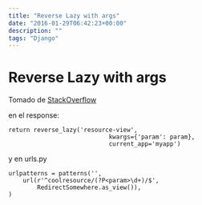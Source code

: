 ```yaml
---
title: "Reverse Lazy with args"
date: "2016-01-29T06:42:23+00:00"
description: ""
tags: "Django"
---
```

# Reverse Lazy with args

Tomado de [StackOverflow](http://stackoverflow.com/questions/9879259/how-to-pass-url-parameter-to-reverse-lazy-in-django-urls-py)

en el response:
```
return reverse_lazy('resource-view',
                            kwargs={'param': param},
                            current_app='myapp')
```

y en urls.py 
```
urlpatterns = patterns('',
    url(r'^coolresource/(?P<param>\d+)/$', 
        RedirectSomewhere.as_view()),
)
```

